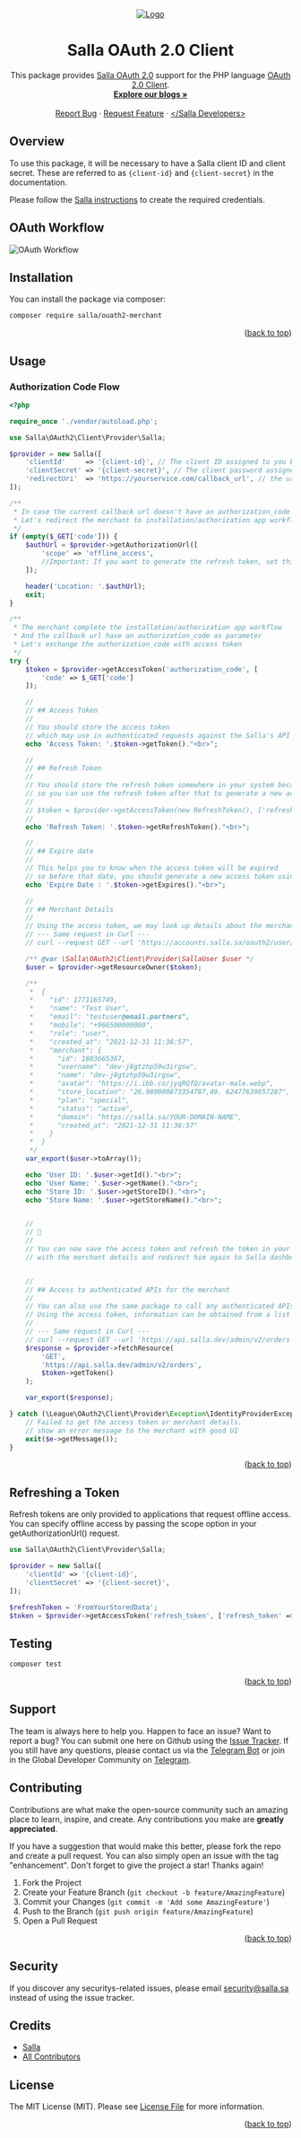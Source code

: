 <div id="top"></div>
<div align="center"> 
  <a href="https://salla.dev"> 
    <img src="https://salla.dev/wp-content/uploads/2023/03/1-Light.png" alt="Logo"> 
  </a>
  <h1 align="center">Salla OAuth 2.0 Client</h1>
  <p align="center">
    This package provides <a href="https://salla.dev/blog/oauth-callback-urls/">Salla OAuth 2.0</a> support for the PHP language <a href="https://github.com/thephpleague/oauth2-client">OAuth 2.0 Client</a>.
    <br />
    <a href="https://salla.dev/"><strong>Explore our blogs »</strong></a>
    <br />
    <br />
    <a href="https://github.com/SallaApp/oauth2-merchant/issues/new">Report Bug</a> · 
    <a href="https://github.com/SallaApp/oauth2-merchant/discussions/new">Request Feature</a>
     · <a href="https://t.me/salladev">&lt;/Salla Developers&gt;</a>
  </p>
</div>

## Overview

To use this package, it will be necessary to have a Salla client ID and client secret. These are referred to as `{client-id}` and `{client-secret}` in the documentation.

Please follow the [Salla instructions][oauth-setup] to create the required credentials.

[oauth-setup]: https://salla.dev/blog/oauth-callback-urls/

## OAuth Workflow

![OAuth Workflow](https://i.ibb.co/xLyn80t/Frame-1236-OAuth-5.png )

## Installation

You can install the package via composer:

```bash
composer require salla/ouath2-merchant
```
<p align="right">(<a href="#top">back to top</a>)</p>

## Usage

### Authorization Code Flow

```php
<?php

require_once './vendor/autoload.php';

use Salla\OAuth2\Client\Provider\Salla;

$provider = new Salla([
    'clientId'     => '{client-id}', // The client ID assigned to you by Salla
    'clientSecret' => '{client-secret}', // The client password assigned to you by Salla
    'redirectUri'  => 'https://yourservice.com/callback_url', // the url for current page in your service
]);

/**
 * In case the current callback url doesn't have an authorization_code
 * Let's redirect the merchant to installation/authorization app workflow
 */
if (empty($_GET['code'])) {
    $authUrl = $provider->getAuthorizationUrl([
        'scope' => 'offline_access',
        //Important: If you want to generate the refresh token, set this value as offline_access
    ]);

    header('Location: '.$authUrl);
    exit;
}

/**
 * The merchant complete the installation/authorization app workflow
 * And the callback url have an authorization_code as parameter
 * Let's exchange the authorization_code with access token
 */
try {
    $token = $provider->getAccessToken('authorization_code', [
        'code' => $_GET['code']
    ]);

    //
    // ## Access Token
    //
    // You should store the access token
    // which may use in authenticated requests against the Salla's API
    echo 'Access Token: '.$token->getToken()."<br>";

    //
    // ## Refresh Token
    //
    // You should store the refresh token somewhere in your system because the access token expired after 14 days,
    // so you can use the refresh token after that to generate a new access token without asking any access from the merchant
    //
    // $token = $provider->getAccessToken(new RefreshToken(), ['refresh_token' => $token->getRefreshToken()]);
    //
    echo 'Refresh Token: '.$token->getRefreshToken()."<br>";

    //
    // ## Expire date
    //
    // This helps you to know when the access token will be expired
    // so before that date, you should generate a new access token using the refresh token
    echo 'Expire Date : '.$token->getExpires()."<br>";

    //
    // ## Merchant Details
    //
    // Using the access token, we may look up details about the merchant.
    // --- Same request in Curl ---
    // curl --request GET --url 'https://accounts.salla.sa/oauth2/user/info' --header 'Authorization: Bearer <access-token>'

    /** @var \Salla\OAuth2\Client\Provider\SallaUser $user */
    $user = $provider->getResourceOwner($token);

    /**
     *  {
     *    "id": 1771165749,
     *    "name": "Test User",
     *    "email": "testuser@email.partners",
     *    "mobile": "+966500000000",
     *    "role": "user",
     *    "created_at": "2021-12-31 11:36:57",
     *    "merchant": {
     *      "id": 1803665367,
     *      "username": "dev-j8gtzhp59w3irgsw",
     *      "name": "dev-j8gtzhp59w3irgsw",
     *      "avatar": "https://i.ibb.co/jyqRQfQ/avatar-male.webp",
     *      "store_location": "26.989000873354787,49. 62477639657287",
     *      "plan": "special",
     *      "status": "active",
     *      "domain": "https://salla.sa/YOUR-DOMAIN-NAME",
     *      "created_at": "2021-12-31 11:36:57"
     *    }
     *  }
     */
    var_export($user->toArray());

    echo 'User ID: '.$user->getId()."<br>";
    echo 'User Name: '.$user->getName()."<br>";
    echo 'Store ID: '.$user->getStoreID()."<br>";
    echo 'Store Name: '.$user->getStoreName()."<br>";


    //
    // 🥳
    //
    // You can now save the access token and refresh the token in your database
    // with the merchant details and redirect him again to Salla dashboard (https://s.salla.sa/apps)


    //
    // ## Access to authenticated APIs for the merchant
    //
    // You can also use the same package to call any authenticated APIs for the merchant
    // Using the access token, information can be obtained from a list of endpoints.
    //
    // --- Same request in Curl ---
    // curl --request GET --url 'https://api.salla.dev/admin/v2/orders' --header 'Authorization: Bearer <access-token>'
    $response = $provider->fetchResource(
        'GET',
        'https://api.salla.dev/admin/v2/orders',
        $token->getToken()
    );

    var_export($response);

} catch (\League\OAuth2\Client\Provider\Exception\IdentityProviderException $e) {
    // Failed to get the access token or merchant details.
    // show an error message to the merchant with good UI
    exit($e->getMessage());
}
```
<p align="right">(<a href="#top">back to top</a>)</p>

## Refreshing a Token

Refresh tokens are only provided to applications that request offline access. You can specify offline access by passing the scope option in your getAuthorizationUrl() request.

```php
use Salla\OAuth2\Client\Provider\Salla;

$provider = new Salla([
    'clientId' => '{client-id}',
    'clientSecret' => '{client-secret}',
]);

$refreshToken = 'FromYourStoredData';
$token = $provider->getAccessToken('refresh_token', ['refresh_token' => $refreshToken]);

```

## Testing

```bash
composer test
```
<p align="right">(<a href="#top">back to top</a>)</p>

## Support

The team is always here to help you. Happen to face an issue? Want to report a bug? You can submit one here on Github using the [Issue Tracker](https://github.com/SallaApp/Salla-CLI/issues/new). If you still have any questions, please contact us via the [Telegram Bot](https://t.me/SallaSupportBot) or join in the Global Developer Community on [Telegram](https://t.me/salladev).

## Contributing

Contributions are what make the open-source community such an amazing place to learn, inspire, and create. 
Any contributions you make are **greatly appreciated**.

If you have a suggestion that would make this better, please fork the repo and create a pull request. 
You can also simply open an issue with the tag "enhancement". Don't forget to give the project a star! Thanks again!

1. Fork the Project
2. Create your Feature Branch (`git checkout -b feature/AmazingFeature`)
3. Commit your Changes (`git commit -m 'Add some AmazingFeature'`)
4. Push to the Branch (`git push origin feature/AmazingFeature`)
5. Open a Pull Request

<p align="right">(<a href="#top">back to top</a>)</p>

## Security

If you discover any securitys-related issues, please email security@salla.sa instead of using the issue tracker.

## Credits

- [Salla](https://github.com/sallaApp)
- [All Contributors](../../contributors)

## License

The MIT License (MIT). Please see [License File](LICENSE.md) for more information.

<p align="right">(<a href="#top">back to top</a>)</p>
